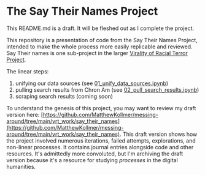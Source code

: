 # The Say Their Names Project
This README.md is a draft. It will be fleshed out as I complete the project.

This repository is a presentation of code from the Say Their Names Project, intended to make the whole process more easily replicable and reviewed. Say Their names is one sub-project in the larger [Virality of Racial Terror Project](https://viraltexts.org/2023/01/24/vrt/).

The linear steps:

1) unifying our data sources (see [01_unify_data_sources.ipynb](https://github.com/MatthewKollmer/say_their_names/blob/main/01_unify_data_sources.ipynb))
2) pulling search results from Chron Am (see [02_pull_search_results.ipynb](https://github.com/MatthewKollmer/say_their_names/blob/main/02_pull_search_results.ipynb))
3) scraping search results (coming soon)

To understand the genesis of this project, you may want to review my draft version here: [https://github.com/MatthewKollmer/messing-around/tree/main/vrt_work/say_their_names](https://github.com/MatthewKollmer/messing-around/tree/main/vrt_work/say_their_names). This draft version shows how the project involved numerous iterations, failed attempts, explorations, and non-linear processes. It contains journal entries alongside code and other resources. It's admittedly more convoluted, but I'm archiving the draft version because it's a resource for studying _processes_ in the digital humanities.
